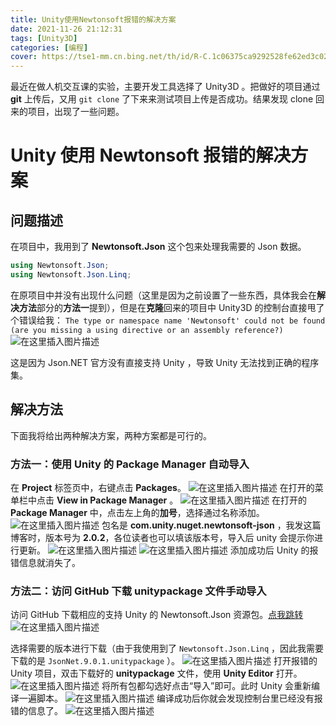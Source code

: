 ```yaml
---
title: Unity使用Newtonsoft报错的解决方案
date: 2021-11-26 21:12:31
tags: [Unity3D]
categories: [编程]
cover: https://tse1-mm.cn.bing.net/th/id/R-C.1c06375ca9292528fe62ed3c027090b7?rik=V9YxI7dFI9A3WA&riu=http%3a%2f%2fuploadfile.qikuedu.com%2f2019%2f0520%2f20190520104330150.jpg&ehk=cohtMwwyzbmXZI7ZW%2fQBo3NAw%2f5hkB%2fem9%2fnqDfRXDc%3d&risl=&pid=ImgRaw&r=0
---
```


最近在做人机交互课的实验，主要开发工具选择了 Unity3D 。把做好的项目通过 **git** 上传后，又用 `git clone` 了下来来测试项目上传是否成功。结果发现 clone 回来的项目，出现了一些问题。

<!-- more -->

<!-- toc -->

# Unity 使用 Newtonsoft 报错的解决方案

## 问题描述

在项目中，我用到了 **Newtonsoft.Json** 这个包来处理我需要的 Json 数据。

```csharp
using Newtonsoft.Json;
using Newtonsoft.Json.Linq;
```

在原项目中并没有出现什么问题（这里是因为之前设置了一些东西，具体我会在**解决方法**部分的**方法一**提到），但是在**克隆**回来的项目中 Unity3D 的控制台直接甩了个错误给我：
`The type or namespace name 'Newtonsoft' could not be found (are you missing a using directive or an assembly reference?)`
![在这里插入图片描述](https://img-blog.csdnimg.cn/481bd4a571584ed9b0222f2b59bcfd30.png)

这是因为 Json.NET 官方没有直接支持 Unity ，导致 Unity 无法找到正确的程序集。

## 解决方法

下面我将给出两种解决方案，两种方案都是可行的。

### 方法一：使用 Unity 的 Package Manager 自动导入

在 **Project** 标签页中，右键点击 **Packages**。
![在这里插入图片描述](https://img-blog.csdnimg.cn/ce4a3c81de7a4997a3141eba363f8f2b.png)
在打开的菜单栏中点击 **View in Package Manager** 。
![在这里插入图片描述](https://img-blog.csdnimg.cn/8a7f605ac9034b7986689808b6c8ab36.png)
在打开的 **Package Manager** 中，点击左上角的**加号**，选择通过名称添加。
![在这里插入图片描述](https://img-blog.csdnimg.cn/5facb010b9e34904b596fa077bb8487b.png#pic_center)
包名是 **com.unity.nuget.newtonsoft-json** ，我发这篇博客时，版本号为 **2.0.2**，各位读者也可以填该版本号，导入后 unity 会提示你进行更新。
![在这里插入图片描述](https://img-blog.csdnimg.cn/02b8e6a2adc243fa8c9ce9fee05ec5cf.png)
![在这里插入图片描述](https://img-blog.csdnimg.cn/2d0ad8bec8544e28b7873d3a82ee0a0a.png)
添加成功后 Unity 的报错信息就消失了。

### 方法二：访问 GitHub 下载 unitypackage 文件手动导入

访问 GitHub 下载相应的支持 Unity 的 Newtonsoft.Json 资源包。[点我跳转](https://github.com/SaladLab/Json.Net.Unity3D/releases)
![在这里插入图片描述](https://img-blog.csdnimg.cn/3ccd69afc8ed4acbb89df49f40fdfc65.png)

选择需要的版本进行下载（由于我使用到了 `Newtonsoft.Json.Linq` ，因此我需要下载的是 `JsonNet.9.0.1.unitypackage` ）。
![在这里插入图片描述](https://img-blog.csdnimg.cn/e603d8a638d6423980fdf418d4dbdccd.png)
打开报错的 Unity 项目，双击下载好的 **unitypackage** 文件，使用 **Unity Editor** 打开。
![在这里插入图片描述](https://img-blog.csdnimg.cn/52bdfa6bef544914b123f3a9abfb96ba.png)
将所有包都勾选好点击“导入”即可。此时 Unity 会重新编译一遍脚本。
![在这里插入图片描述](https://img-blog.csdnimg.cn/9622959061f64ffd853ced64e275e3e9.png)
编译成功后你就会发现控制台里已经没有报错的信息了。
![在这里插入图片描述](https://img-blog.csdnimg.cn/84963310156d4a0ca3b62d82dc0fd176.png)
